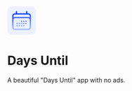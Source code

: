 <img src="https://github.com/reeceatkinson/days-until/blob/main/appicon.png" width="65px"/><br>
# Days Until
A beautiful "Days Until" app with no ads.
